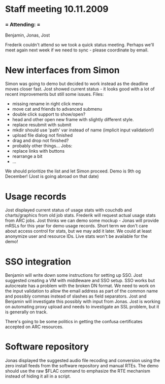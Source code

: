 # Staff meeting 10.11.2009

### = Attending: =

Benjamin, Jonas, Jost

Frederik couldn't attend so we took a quick status meeting. Perhaps we'll meet again next week if we need to sync - please coordinate by email. 


# New interfaces from Simon

Simon was going to demo but decided to work instead as the deadline moves closer fast.
Jost showed current status - it looks good with a lot of recent improvements but still some issues.
Files:
 - missing rename in right click menu
 - move cat and friends to advanced submenu
 - double click support to show/open?
 - head and other open new frame with slightly different style.
 - replace resubmit with submit
 - mkdir should use 'path' var instead of name (implicit input validation!)
 - upload file dialog not finished
 - drag and drop not finished?
 - probably other things...
Jobs:
 - replace links with buttons
 - rearrange a bit
 - ...

We should prioritize the list and let Simon proceed.
Demo is 9th og December! (Jost is going abroad on that date)


# Usage records

Jost displayed current status of usage stats with couchdb and charts/graphics from old job stats. Frederik will request actual usage stats from ARC jobs. Jost thinks we can demo some mockup - Jonas will provide mRSLs for this year for demo usage records.
Short term we don't care about access control for stats, but we may add it later.
We could at least anonymize user and resource IDs.
Live stats won't be available for the demo!


# SSO integration

Benjamin will write down some instructions for setting up SSO. Jost suggested creating a VM with middleware and SSO setup.
SSO works but autocreate has a problem with the broken DN format. We need to work on the input validation to allow the email address as part of the common name and possibly commas instead of slashes as field separators. Jost and Benjamin will investigate this possibly with input from Jonas. 
Jost is working on automating proxy upload and needs to investigate an SSL problem, but it is generally on track.

There's going to be some politics in getting the confusa certificates accepted on ARC resources.


# Software repository

Jonas displayed the suggested audio file recoding and conversion using the zero install feeds from the software repository and manual RTEs. The demo should use the raw $FLAC command to emphasize the RTE mechanism instead of hiding it all in a script.